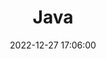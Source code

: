 ---
layout: default
title: Java
date: 2022-12-27 17:06:00
last_modified_at : 2022-12-27 17:06:00
parent: Language
has_children: true
nav_order: 8
---